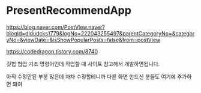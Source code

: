# PresentRecommendApp

https://blog.naver.com/PostView.naver?blogId=dldudcks1779&logNo=222043255497&parentCategoryNo=&categoryNo=&viewDate=&isShowPopularPosts=false&from=postView

https://codedragon.tistory.com/8740

깃헙 협업 기초 명령어인데 작업할 때 사이트 참고해서 개발하면됩니다.

아직 수정안된 부분 많은데 차차 수정할테니까 다른 화면 만드신 분들도 여기에 추가하면 돼여
